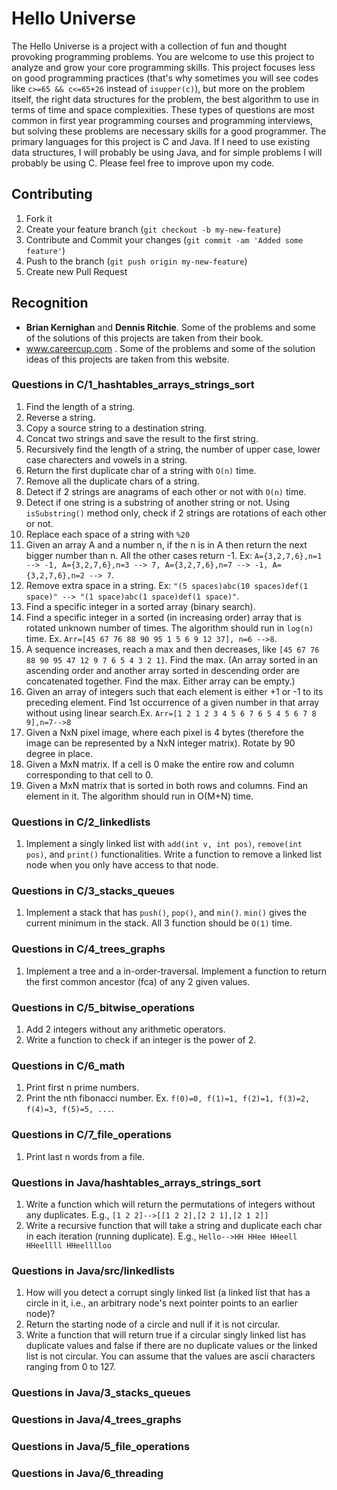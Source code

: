 # Hello Universe


The Hello Universe is a project with a collection of fun and thought provoking programming problems. You are welcome to use this project to analyze and grow your core programming skills. This project focuses less on good programming practices (that's why sometimes you will see codes like `c>=65 && c<=65+26` instead of `isupper(c)`), but more on the problem itself, the right data structures for the problem, the best algorithm to use in terms of time and space complexities. These types of questions are most common in first year programming courses and programming interviews, but solving these problems are necessary skills for a good programmer. The primary languages for this project is C and Java. If I need to use existing data structures, I will probably be using Java, and for simple problems I will probably be using C. Please feel free to improve upon my code.

## Contributing

1. Fork it
2. Create your feature branch (`git checkout -b my-new-feature`)
3. Contribute and Commit your changes (`git commit -am 'Added some feature'`)
4. Push to the branch (`git push origin my-new-feature`)
5. Create new Pull Request

## Recognition

* **Brian Kernighan** and **Dennis Ritchie**. Some of the problems and some of the solutions of this projects are taken from their book.
* www.careercup.com . Some of the problems and some of the solution ideas of this projects are taken from this website.



### Questions in C/1_hashtables_arrays_strings_sort


1. Find the length of a string.
2. Reverse a string.
3. Copy a source string to a destination string.
4. Concat two strings and save the result to the first string.
5. Recursively find the length of a string, the number of upper case, lower case charecters and vowels in a string.
6. Return the first duplicate char of a string with `O(n)` time.
7. Remove all the duplicate chars of a string.
8. Detect if 2 strings are anagrams of each other or not with `O(n)` time.
9. Detect if one string is a substring of another string or not. Using `isSubstring()` method only, check if 2 strings are rotations of each other or not.
10. Replace each space of a string with `%20`
11. Given an array A and a number n, if the n is in A then return the next bigger number than n. All the other cases return -1. Ex: `A={3,2,7,6},n=1 --> -1, A={3,2,7,6},n=3 --> 7, A={3,2,7,6},n=7 --> -1, A={3,2,7,6},n=2 --> 7`.
12. Remove extra space in a string. Ex: `"(5 spaces)abc(10 spaces)def(1 space)" --> "(1 space)abc(1 space)def(1 space)"`.
13. Find a specific integer in a sorted array (binary search).
14. Find a specific integer in a sorted (in increasing order) array that is rotated unknown number of times. The algorithm should run in `log(n)` time. Ex.  `Arr=[45 67 76 88 90 95 1 5 6 9 12 37], n=6 -->8`.
15. A sequence increases, reach a max and then decreases, like `[45 67 76 88 90 95 47 12 9 7 6 5 4 3 2 1]`. Find the max. (An array sorted in an ascending order and another array sorted in descending order are concatenated together. Find the max. Either array can be empty.)
16. Given an array of integers such that each element is either +1 or -1 to its preceding element. Find 1st occurrence of a given number in that array without using linear search.Ex. `Arr=[1 2 1 2 3 4 5 6 7 6 5 4 5 6 7 8 9],n=7-->8`
17. Given a NxN pixel image, where each pixel is 4 bytes (therefore the image can be represented by a NxN integer matrix). Rotate by 90 degree in place.
18. Given a MxN matrix. If a cell is 0 make the entire row and column corresponding to that cell to 0.
19. Given a MxN matrix that is sorted in both rows and columns. Find an element in it. The algorithm should run in O(M+N) time.



### Questions in C/2_linkedlists


1. Implement a singly linked list with `add(int v, int pos)`, `remove(int pos)`, and `print()` functionalities. Write a function to remove a linked list node when you only have access to that node.


### Questions in C/3_stacks_queues


1. Implement a stack that has `push()`, `pop()`, and `min()`. `min()` gives the current minimum in the stack. All 3 function should be `O(1)` time. 


### Questions in C/4_trees_graphs


1. Implement a tree and a in-order-traversal. Implement a function to return the first common ancestor (fca) of any 2 given values.


### Questions in C/5_bitwise_operations


1. Add 2 integers without any arithmetic operators. 
2. Write a function to check if an integer is the power of 2.


### Questions in C/6_math


1. Print first n prime numbers.
2. Print the nth fibonacci number. Ex. `f(0)=0, f(1)=1, f(2)=1, f(3)=2, f(4)=3, f(5)=5, ...`.


### Questions in C/7_file_operations
1. Print last n words from a file.




### Questions in Java/hashtables_arrays_strings_sort

1. Write a function which will return the permutations of integers without any duplicates. E.g., `[1 2 2]-->[[1 2 2],[2 2 1],[2 1 2]]`
2. Write a recursive function that will take a string and duplicate each char in each iteration (running duplicate). E.g., `Hello-->HH HHee HHeell HHeellll HHeelllloo`


### Questions in Java/src/linkedlists

1. How will you detect a corrupt singly linked list (a linked list that has a circle in it, i.e., an arbitrary node's next pointer points to an earlier node)?
2. Return the starting node of a circle and null if it is not circular.
3. Write a function that will return true if a circular singly linked list has duplicate values and false if there are no duplicate values or the linked list is not circular. You can assume that the values are ascii characters ranging from 0 to 127.





### Questions in Java/3_stacks_queues





### Questions in Java/4_trees_graphs




### Questions in Java/5_file_operations




### Questions in Java/6_threading

